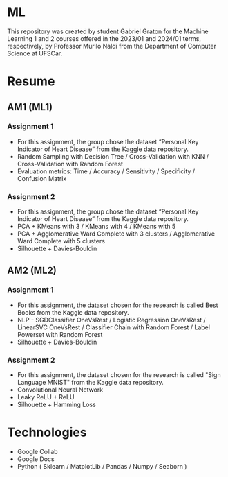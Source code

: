 # ML

This repository was created by student Gabriel Graton for the Machine Learning 1 and 2 courses offered in the 2023/01 and 2024/01 terms, respectively, by Professor Murilo Naldi from the Department of Computer Science at UFSCar.

# Resume

## AM1 (ML1)

### Assignment 1

- For this assignment, the group chose the dataset “Personal Key Indicator of Heart Disease” from the Kaggle data repository.
- Random Sampling with Decision Tree / Cross-Validation with KNN / Cross-Validation with Random Forest
- Evaluation metrics: Time / Accuracy / Sensitivity / Specificity / Confusion Matrix

### Assignment 2

- For this assignment, the group chose the dataset “Personal Key Indicator of Heart Disease” from the Kaggle data repository.
- PCA + KMeans with 3 / KMeans with 4 / KMeans with 5
- PCA + Agglomerative Ward Complete with 3 clusters / Agglomerative Ward Complete with 5 clusters
- Silhouette + Davies-Bouldin

## AM2 (ML2)

 ### Assignment 1

- For this assignment, the dataset chosen for the research is called Best Books from the Kaggle data repository.
- NLP - SGDClassifier OneVsRest / Logistic Regression OneVsRest / LinearSVC OneVsRest / Classifier Chain with Random Forest / Label Powerset with Random Forest
- Silhouette + Davies-Bouldin

### Assignment 2

- For this assignment, the dataset chosen for the research is called "Sign Language MNIST" from the Kaggle data repository.
- Convolutional Neural Network
- Leaky ReLU + ReLU
- Silhouette + Hamming Loss

# Technologies

- Google Collab
- Google Docs
- Python ( Sklearn / MatplotLib / Pandas / Numpy / Seaborn )
